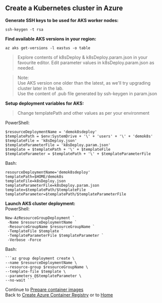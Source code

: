 ## Create a Kubernetes cluster in Azure

**Generate SSH keys to be used for AKS worker nodes:**

    ssh-keygen -t rsa

**Find available AKS versions in your region:**

    az aks get-versions -l eastus -o table

>Explore contents of k8sDeploy & k8sDeploy.param.json in your favourite editor. Edit parameter values in k8sDeploy.param.json as needed.

>Note:\
>Use AKS version one older than the latest, as we'll try upgrading cluster later in the lab.\
>Use the content of .pub file generated by ssh-keygen in param.json

**Setup deployment variables for AKS:**
>Change templatePath and other values as per your environment

PowerShell:

    $resourceDeploymentName = 'demok8sdeploy'
    $templatePath = $env:SystemDrive + '\' + 'users' + '\' + 'demok8s'
    $templateFile = 'k8sDeploy.json'
    $templateParameterFile = 'k8sDeploy.param.json'
    $template = $templatePath + '\' + $templateFile
    $templateParameter = $templatePath + '\' + $templateParameterFile

Bash:

    resourceDeploymentName='demok8sdeploy'
    templatePath=$HOME/demok8s
    templateFile=k8sDeploy.json
    templateParameterFile=k8sDeploy.param.json
    template=$templatePath/$templateFile
    templateParameter=$templatePath/$templateParameterFile

**Launch AKS cluster deployment:**\
PowerShell:

    New-AzResourceGroupDeployment `
     -Name $resourceDeploymentName `
     -ResourceGroupName $resourceGroupName `
     -TemplateFile $template `
     -TemplateParameterFile $templateParameter `
     -Verbose -Force

Bash:

    ```az group deployment create \
    --name $resourceDeploymentName \
    --resource-group $resourceGroupName \
    --template-file $template \
    --parameters @$templateParameter \
    --no-wait ```

Continue to [Prepare container images](prepareimages.md) \
Back to [Create Azure Container Registry](acr.md) or to [Home](README.md)